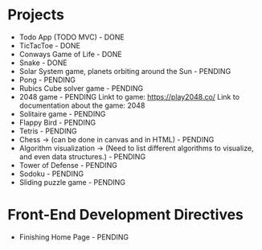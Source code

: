 # Projects
- Todo App (TODO MVC) - DONE
- TicTacToe - DONE
- Conways Game of Life - DONE
- Snake - DONE
- Solar System game, planets orbiting around the Sun - PENDING
- Pong - PENDING
- Rubics Cube solver game - PENDING
- 2048 game - PENDING
    Linkt to game: https://play2048.co/
    Link to documentation about the game: 2048
- Solitaire game - PENDING
- Flappy Bird - PENDING
- Tetris - PENDING
- Chess -> (can be done in canvas and in HTML) - PENDING
- Algorithm visualization -> (Need to list different algorithms to visualize, and even data structures.) - PENDING
- Tower of Defense - PENDING
- Sodoku - PENDING
- Sliding puzzle game - PENDING



# Front-End Development Directives

- Finishing Home Page - PENDING